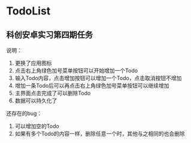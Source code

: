 # TodoList
## 科创安卓实习第四期任务

说明：
1. 更换了应用图标
2. 点击右上角绿色加号菜单按钮可以开始增加一个Todo
3. 输入Todo内容，点击增加按钮可以增加一个Todo，点击取消按钮不增加
4. 增加一条Todo后可以再点击右上角绿色加号菜单按钮可以继续增加
5. 主界面点击完成了可以删除Todo
6. 数据可以持久化了

还存在的bug：
1. 可以增加空的Todo
2. 如果有多个Todo的内容一样，删除任意一个时，其他与之相同的也会删除
